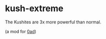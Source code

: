 # kush-extreme

The Kushites are 3x more powerful than normal.

(a mod for [0ad](https://play0ad.com/))
